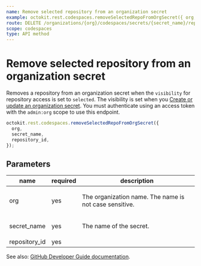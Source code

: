 ```yaml
---
name: Remove selected repository from an organization secret
example: octokit.rest.codespaces.removeSelectedRepoFromOrgSecret({ org, secret_name, repository_id })
route: DELETE /organizations/{org}/codespaces/secrets/{secret_name}/repositories/{repository_id}
scope: codespaces
type: API method
---
```


# Remove selected repository from an organization secret

Removes a repository from an organization secret when the `visibility` for repository access is set to `selected`. The visibility is set when you [Create or update an organization secret](https://docs.github.com/enterprise-cloud@latest//rest/reference/codespaces#create-or-update-an-organization-secret). You must authenticate using an access token with the `admin:org` scope to use this endpoint.

```js
octokit.rest.codespaces.removeSelectedRepoFromOrgSecret({
  org,
  secret_name,
  repository_id,
});
```

## Parameters

<table>
  <thead>
    <tr>
      <th>name</th>
      <th>required</th>
      <th>description</th>
    </tr>
  </thead>
  <tbody>
    <tr><td>org</td><td>yes</td><td>

The organization name. The name is not case sensitive.

</td></tr>
<tr><td>secret_name</td><td>yes</td><td>

The name of the secret.

</td></tr>
<tr><td>repository_id</td><td>yes</td><td>

</td></tr>
  </tbody>
</table>

See also: [GitHub Developer Guide documentation](https://docs.github.com/enterprise-cloud@latest//rest/reference/codespaces#remove-selected-repository-from-an-organization-secret).
